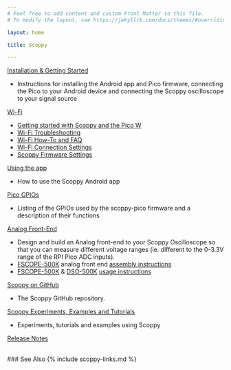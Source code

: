 ```yaml
---
# Feel free to add content and custom Front Matter to this file.
# To modify the layout, see https://jekyllrb.com/docs/themes/#overriding-theme-defaults

layout: home

title: Scoppy

---
```


[Installation & Getting Started](./wiki/Installation-&-Getting-Started)   
* Instructions for installing the Android app and Pico firmware, connecting the Pico to your Android device and connecting the Scoppy oscilloscope to your signal source

[Wi-Fi](../wiki/Getting-started-with-the-Pico-W)
* [Getting started with Scoppy and the Pico W](../wiki/Getting-started-with-the-Pico-W)
* [Wi-Fi Troubleshooting](../wiki/WiFi-Troubleshooting)
* [Wi-Fi How-To and FAQ](../wiki/WiFi-How-To)
* [Wi-Fi Connection Settings](../app-help/WiFi-Connection-Settings)
* [Scoppy Firmware Settings](../app-help/Firmware-Settings)

[Using the app](./app-help)  
* How to use the Scoppy Android app

[Pico GPIOs](./wiki/GPIOs)  
* Listing of the GPIOs used by the scoppy-pico firmware and a description of their functions

[Analog Front-End](./wiki/Analog-Front-End)   
* Design and build an Analog front-end to your Scoppy Oscilloscope so that you can measure different voltage ranges (ie. different to the 0-3.3V range of the RPI Pico ADC inputs).
* [FSCOPE-500K](https://store.fhdm.xyz/fscope-500k) analog front end [assembly instructions](wiki/fscope-500k) 
* [FSCOPE-500K](https://store.fhdm.xyz/fscope-500k) & [DSO-500K](https://store.fhdm.xyz/dso-500k) [usage instructions](wiki/fscope-dso-500k-v2-usage) 

[Scoppy on GitHub](https://github.com/fhdm-dev/scoppy)
* The Scoppy GitHub repository.

[Scoppy Experiments, Examples and Tutorials](https://github.com/fhdm-dev/scoppy-experiments)
* Experiments, tutorials and examples using Scoppy

[Release Notes](./wiki/ReleaseNotes)

<br>
### See Also
{% include scoppy-links.md %}
